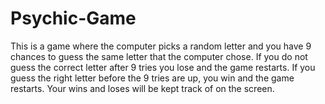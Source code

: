 
# Psychic-Game

This is a game where the computer picks a random letter and you have 9 chances to guess the same letter that the computer chose. If you do not guess the correct letter after 9 tries you lose and the game restarts. If you guess the right letter before the 9 tries are up, you win and the game restarts. Your wins and loses will be kept track of on the screen.